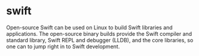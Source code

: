 # swift
Open-source Swift can be used on Linux to build Swift libraries and applications. The open-source binary builds provide the Swift compiler and standard library, Swift REPL and debugger (LLDB), and the core libraries, so one can to jump right in to Swift development.
